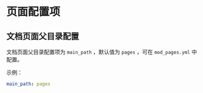 # 页面配置项

## 文档页面父目录配置

文档页面父目录配置项为 `main_path` ，默认值为 `pages` ，可在 `mod_pages.yml` 中配置。

示例：

```yaml
main_path: pages
```
